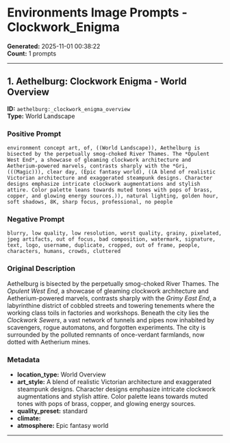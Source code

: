 # Environments Image Prompts - Clockwork_Enigma

**Generated:** 2025-11-01 00:38:22  
**Count:** 1 prompts

---

## 1. Aethelburg: Clockwork Enigma - World Overview

**ID:** `aethelburg:_clockwork_enigma_overview`  
**Type:** World Landscape  

### Positive Prompt

```
environment concept art, of, ((World Landscape)), Aethelburg is bisected by the perpetually smog-choked River Thames. The *Opulent West End*, a showcase of gleaming clockwork architecture and Aetherium-powered marvels, contrasts sharply with the *Gri, (((Magic))), clear day, (Epic fantasy world), ((A blend of realistic Victorian architecture and exaggerated steampunk designs. Character designs emphasize intricate clockwork augmentations and stylish attire. Color palette leans towards muted tones with pops of brass, copper, and glowing energy sources.)), natural lighting, golden hour, soft shadows, 8K, sharp focus, professional, no people
```

### Negative Prompt

```
blurry, low quality, low resolution, worst quality, grainy, pixelated, jpeg artifacts, out of focus, bad composition, watermark, signature, text, logo, username, duplicate, cropped, out of frame, people, characters, humans, crowds, cluttered
```

### Original Description

Aethelburg is bisected by the perpetually smog-choked River Thames. The *Opulent West End*, a showcase of gleaming clockwork architecture and Aetherium-powered marvels, contrasts sharply with the *Grimy East End*, a labyrinthine district of cobbled streets and towering tenements where the working class toils in factories and workshops. Beneath the city lies the *Clockwork Sewers*, a vast network of tunnels and pipes now inhabited by scavengers, rogue automatons, and forgotten experiments. The city is surrounded by the polluted remnants of once-verdant farmlands, now dotted with Aetherium mines.

### Metadata

- **location_type:** World Overview
- **art_style:** A blend of realistic Victorian architecture and exaggerated steampunk designs. Character designs emphasize intricate clockwork augmentations and stylish attire. Color palette leans towards muted tones with pops of brass, copper, and glowing energy sources.
- **quality_preset:** standard
- **climate:** 
- **atmosphere:** Epic fantasy world

---

